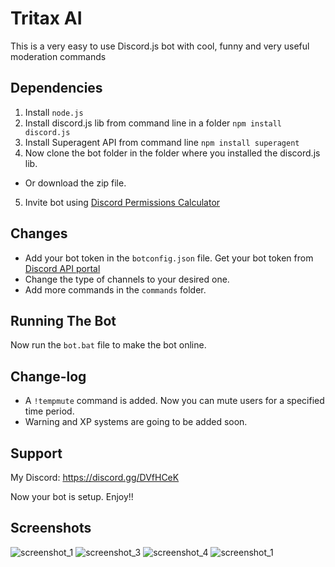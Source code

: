 # Tritax AI
This is a very easy to use Discord.js bot with cool, funny and very useful moderation commands
## Dependencies
1. Install ```node.js```
2. Install discord.js lib from command line in a folder ```npm install discord.js```
3. Install Superagent API from command line ```npm install superagent```
4. Now clone the bot folder in the folder where you installed the discord.js lib.
* Or download the zip file.
5. Invite bot using [Discord Permissions Calculator](https://discordapi.com/permissions.html)

## Changes
* Add your bot token in the ```botconfig.json``` file. Get your bot token from [Discord API portal](https://discordapp.com/developers/docs/intro)
* Change the type of channels to your desired one.
* Add more commands in the ```commands``` folder.
## Running The Bot
Now run the ```bot.bat``` file to make the bot online.

## Change-log
 * A ```!tempmute``` command is added. Now you can mute users for a specified time period.
 * Warning and XP systems are going to be added soon.

## Support
My Discord: https://discord.gg/DVfHCeK

Now your bot is setup. Enjoy!!

## Screenshots
![screenshot_1](https://user-images.githubusercontent.com/37131433/37079054-461a4d1c-2207-11e8-8603-596ccac16752.png)
![screenshot_3](https://user-images.githubusercontent.com/37131433/37079280-1105dde8-2208-11e8-977c-9a47a1e9eaf0.png)
![screenshot_4](https://user-images.githubusercontent.com/37131433/37079287-12f2184c-2208-11e8-9dbc-a246e8de4157.png)
![screenshot_1](https://user-images.githubusercontent.com/37131433/37079269-071a5e08-2208-11e8-94a0-bee7cd703b85.png)


